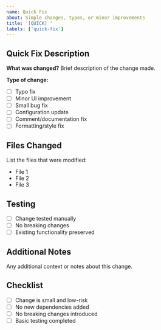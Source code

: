 ```yaml
---
name: Quick Fix
about: Simple changes, typos, or minor improvements
title: '[QUICK] '
labels: ['quick-fix']
---
```


## Quick Fix Description

**What was changed?**
Brief description of the change made.

**Type of change:**

- [ ] Typo fix
- [ ] Minor UI improvement
- [ ] Small bug fix
- [ ] Configuration update
- [ ] Comment/documentation fix
- [ ] Formatting/style fix

## Files Changed

List the files that were modified:

- File 1
- File 2
- File 3

## Testing

- [ ] Change tested manually
- [ ] No breaking changes
- [ ] Existing functionality preserved

## Additional Notes

Any additional context or notes about this change.

## Checklist

- [ ] Change is small and low-risk
- [ ] No new dependencies added
- [ ] No breaking changes introduced
- [ ] Basic testing completed
